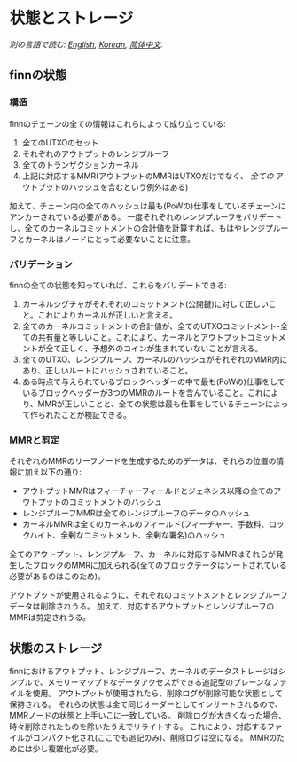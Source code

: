 # 状態とストレージ

*別の言語で読む: [English](../state.md), [Korean](state_KR.md), [简体中文](state_ZH-CN.md).*

## finnの状態

### 構造

finnのチェーンの全ての情報はこれらによって成り立っている:

1. 全てのUTXOのセット
1. それぞれのアウトプットのレンジプルーフ
1. 全てのトランザクションカーネル
1. 上記に対応するMMR(アウトプットのMMRはUTXOだけでなく、 *全ての* アウトプットのハッシュを含むという例外はある)

加えて、チェーン内の全てのハッシュは最も(PoWの)仕事をしているチェーンにアンカーされている必要がある。
一度それぞれのレンジプルーフをバリデートし、全てのカーネルコミットメントの合計値を計算すれば、もはやレンジプルーフとカーネルはノードにとって必要ないことに注意。

### バリデーション

finnの全ての状態を知っていれば、これらをバリデートできる:

1. カーネルシグチャがそれぞれのコミットメント(公開鍵)に対して正しいこと。これによりカーネルが正しいと言える。
1. 全てのカーネルコミットメントの合計値が、全てのUTXOコミットメント-全ての共有量と等しいこと。これにより、カーネルとアウトプットコミットメントが全て正しく、予想外のコインが生まれていないことが言える。
1. 全てのUTXO、レンジプルーフ、カーネルのハッシュがそれぞれのMMR内にあり、正しいルートにハッシュされていること。
1. ある時点で与えられているブロックヘッダーの中で最も(PoWの)仕事をしているブロックヘッダーが3つのMMRのルートを含んでいること。これにより、MMRが正しいことと、全ての状態は最も仕事をしているチェーンによって作られたことが検証できる。

### MMRと剪定

それぞれのMMRのリーフノードを生成するためのデータは、それらの位置の情報に加え以下の通り:

* アウトプットMMRはフィーチャーフィールドとジェネシス以降の全てのアウトプットのコミットメントのハッシュ
* レンジプルーフMMRは全てのレンジプルーフのデータのハッシュ
* カーネルMMRは全てのカーネルのフィールド(フィーチャー、手数料、ロックハイト、余剰なコミットメント、余剰な署名)のハッシュ

全てのアウトプット、レンジプルーフ、カーネルに対応するMMRはそれらが発生したブロックのMMRに加えられる(全てのブロックデータはソートされている必要があるのはこのため)。

アウトプットが使用されるように、それぞれのコミットメントとレンジプルーフデータは削除されうる。
加えて、対応するアウトプットとレンジプルーフのMMRは剪定されうる。

## 状態のストレージ

finnにおけるアウトプット、レンジプルーフ、カーネルのデータストレージはシンプルで、メモリーマップドなデータアクセスができる追記型のプレーンなファイルを使用。
アウトプットが使用されたら、削除ログが削除可能な状態として保持される。
それらの状態は全て同じオーダーとしてインサートされるので、MMRノードの状態と上手いこに一致している。
削除ログが大きくなった場合、時々削除されたものを除いたうえでリライトする。
これにより、対応するファイルがコンパクト化され(ここでも追記のみ)、削除ログは空になる。
MMRのためには少し複雑化が必要。
